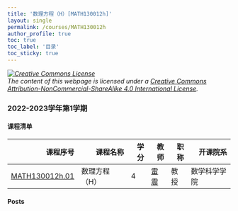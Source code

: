```yaml
---
title: '数理方程（H）[MATH130012h]'
layout: single
permalink: /courses/MATH130012h
author_profile: true
toc: true
toc_label: '目录'
toc_sticky: true
---
```



<div class='notice--warning'>
	<p><i><a rel='license' href='http://creativecommons.org/licenses/by-nc-sa/4.0/'><img alt='Creative Commons License' style='border-width:0' src='https://i.creativecommons.org/l/by-nc-sa/4.0/88x31.png' /></a><br /> The content of this webpage is licensed under a <a rel='license' href='http://creativecommons.org/licenses/by-nc-sa/4.0/'>Creative Commons Attribution-NonCommercial-ShareAlike 4.0 International License</a>.</i></p>
</div>

### 2022-2023学年第1学期


#### 课程清单

<div style='text-align: center;' id='MATH130012h_2223F'> <table id='MATH130012h_2223F_table'>
  <thead>
    <tr style="text-align: right;">
      <th>课程序号</th>
      <th>课程名称</th>
      <th>学分</th>
      <th>教师</th>
      <th>职称</th>
      <th>开课院系</th>
    </tr>
  </thead>
  <tbody>
    <tr>
      <td><a href='https://fdu-math.github.io/courses/class-id/MATH130012h-01'>MATH130012h.01</a></td>
      <td>数理方程（H）</td>
      <td>4</td>
      <td><a href='https://fdu-math.github.io/teachers/雷震'>雷震</a></td>
      <td>教授</td>
      <td>数学科学学院</td>
    </tr>
  </tbody>
</table></div>

#### Posts

